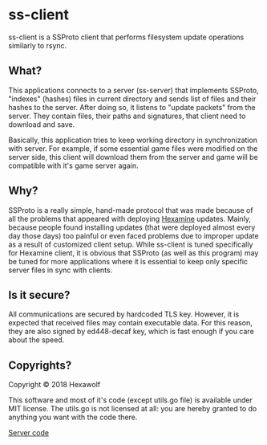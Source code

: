 # ss-client

ss-client is a SSProto client that performs filesystem update operations similarly to rsync.

## What?

This applications connects to a server (ss-server) that implements SSProto, "indexes" (hashes) files in current
directory and sends list of files and their hashes to the server. After doing so, it listens to "update packets"
from the server. They contain files, their paths and signatures, that client need to download and save.

Basically, this application tries to keep working directory in synchronization with server. For example, if some
essential game files were modified on the server side, this client will download them from the server and game will be
compatible with it's game server again.

## Why?

SSProto is a really simple, hand-made protocol that was made because of all the problems that appeared with deploying
[Hexamine](https://hexawolf.me/hexamine) updates. Mainly, because people found installing updates (that were deployed
almost every day those days) too painful or even faced problems due to improper update as a result of customized client
setup. While ss-client is tuned specifically for Hexamine client, it is obvious that SSProto (as well as this
program) may be tuned for more applications where it is essential to keep only specific server files in sync with
clients.

## Is it secure?

All communications are secured by hardcoded TLS key. However, it is expected that received files may contain executable
data. For this reason, they are also signed by ed448-decaf key, which is fast enough if you care about the speed.

## Copyrights?

Copyright © 2018 Hexawolf

This software and most of it's code (except utils.go file) is available under MIT license. The utils.go is not licensed
at all: you are hereby granted to do anything you want with the code there.

[Server code](https://github.com/Hexawolf/ss-server)
